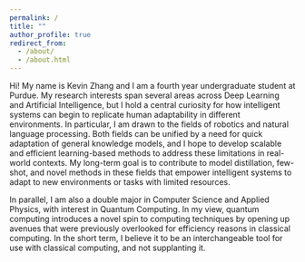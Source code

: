 ```yaml
---
permalink: /
title: ""
author_profile: true
redirect_from: 
  - /about/
  - /about.html
---
```


Hi! My name is Kevin Zhang and I am a fourth year undergraduate student at Purdue. My research interests span several areas across Deep Learning and Artificial Intelligence, but I hold a central curiosity for how intelligent systems can begin to replicate human adaptability in different environments. In particular, I am drawn to the fields of robotics and natural language processing. Both fields can be unified by a need for quick adaptation of general knowledge models, and I hope to develop scalable and efficient learning-based methods to address these limitations in real-world contexts. My long-term goal is to contribute to model distillation, few-shot, and novel methods in these fields that empower intelligent systems to adapt to new environments or tasks with limited resources.

In parallel, I am also a double major in Computer Science and Applied Physics, with interest in Quantum Computing. In my view, quantum computing introduces a novel spin to computing techniques by opening up avenues that were previously overlooked for efficiency reasons in classical computing. In the short term, I believe it to be an interchangeable tool for use with classical computing, and not supplanting it.
